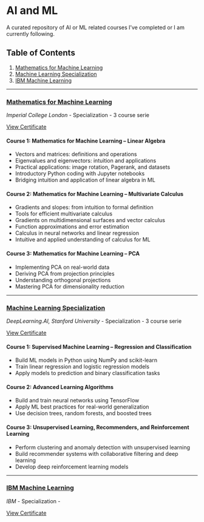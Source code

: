 # AI and ML
A curated repository of AI or ML related courses I’ve completed or I am currently following.

## Table of Contents
1. [Mathematics for Machine Learning](#mathematics-for-machine-learning)
2. [Machine Learning Specialization](#machine-learning-specialization)
3. [IBM Machine Learning](#ibm-machine-learning)

---

### [Mathematics for Machine Learning](https://www.coursera.org/specializations/mathematics-machine-learning)
*Imperial College London* - Specialization - 3 course serie

[View Certificate](https://coursera.org/share/0ae1cd958cd41ab3d3494b773a53976f)  

#### Course 1: Mathematics for Machine Learning – Linear Algebra
- Vectors and matrices: definitions and operations  
- Eigenvalues and eigenvectors: intuition and applications  
- Practical applications: image rotation, Pagerank, and datasets  
- Introductory Python coding with Jupyter notebooks  
- Bridging intuition and application of linear algebra in ML  

#### Course 2: Mathematics for Machine Learning – Multivariate Calculus
- Gradients and slopes: from intuition to formal definition  
- Tools for efficient multivariate calculus  
- Gradients on multidimensional surfaces and vector calculus  
- Function approximations and error estimation  
- Calculus in neural networks and linear regression  
- Intuitive and applied understanding of calculus for ML  

#### Course 3: Mathematics for Machine Learning – PCA
- Implementing PCA on real-world data  
- Deriving PCA from projection principles  
- Understanding orthogonal projections  
- Mastering PCA for dimensionality reduction  

---
### [Machine Learning Specialization](https://www.coursera.org/specializations/machine-learning-introduction)

*DeepLearning.AI, Stanford University* - Specialization - 3 course serie

[View Certificate](https://coursera.org/share/f240b13fb243e3503e202264bec23138)

#### Course 1: Supervised Machine Learning – Regression and Classification
- Build ML models in Python using NumPy and scikit-learn  
- Train linear regression and logistic regression models  
- Apply models to prediction and binary classification tasks  

#### Course 2: Advanced Learning Algorithms
- Build and train neural networks using TensorFlow  
- Apply ML best practices for real-world generalization  
- Use decision trees, random forests, and boosted trees  

#### Course 3: Unsupervised Learning, Recommenders, and Reinforcement Learning
- Perform clustering and anomaly detection with unsupervised learning  
- Build recommender systems with collaborative filtering and deep learning  
- Develop deep reinforcement learning models  

---

### [IBM Machine Learning]()
*IBM* - Specialization - 

[View Certificate](https://coursera.org/share/6a3ebec5f4e302760e2ec59014351f22)  



